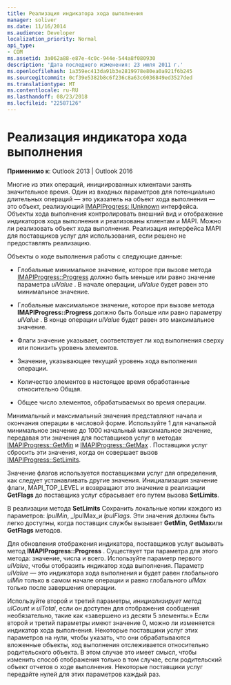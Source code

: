```yaml
---
title: Реализация индикатора хода выполнения
manager: soliver
ms.date: 11/16/2014
ms.audience: Developer
localization_priority: Normal
api_type:
- COM
ms.assetid: 3a062a88-e87e-4c0c-944e-544a8f080930
description: 'Дата последнего изменения: 23 июля 2011 г.'
ms.openlocfilehash: 1a359ec413da91b3e2819978e80ea0a921f6b245
ms.sourcegitcommit: 0cf39e5382b8c6f236c8a63c6036849ed3527ded
ms.translationtype: MT
ms.contentlocale: ru-RU
ms.lasthandoff: 08/23/2018
ms.locfileid: "22587126"
---
```

# <a name="implementing-a-progress-indicator"></a>Реализация индикатора хода выполнения

  
  
**Применимо к**: Outlook 2013 | Outlook 2016 
  
Многие из этих операций, инициированных клиентами занять значительное время. Один из входных параметров для потенциально длительных операций — это указатель на объект хода выполнения — это объект, реализующий [IMAPIProgress: IUnknown](imapiprogressiunknown.md) интерфейса. Объекты хода выполнения контролировать внешний вид и отображение индикаторов хода выполнения и реализованы клиентам и MAPI. Можно ли реализовать объект хода выполнения. Реализация интерфейса MAPI для поставщиков услуг для использования, если решено не предоставлять реализацию. 
  
Объекты о ходе выполнения работы с следующие данные:
  
- Глобальные минимальное значение, которое при вызове метода [IMAPIProgress::Progress](imapiprogress-progress.md) должно быть меньше или равно значение параметра _ulValue_ . В начале операции, _ulValue_ будет равен это минимальное значение. 
    
- Глобальные максимальное значение, которое при вызове метода **IMAPIProgress::Progress** должно быть больше или равно параметру _ulValue_ . В конце операции _ulValue_ будет равен это максимальное значение. 
    
- Флаги значение указывает, соответствует ли ход выполнения сверху или понизить уровень элементов.
    
- Значение, указывающее текущий уровень хода выполнения операции.
    
- Количество элементов в настоящее время обработанные относительно Общая.
    
- Общее число элементов, обрабатываемых во время операции.
    
Минимальный и максимальный значения представляют начала и окончания операции в числовой форме. Используйте 1 для начальной минимальное значение до 1000 начальный максимальное значение, передавая эти значения для поставщиков услуг в методах [IMAPIProgress::GetMin](imapiprogress-getmin.md) и [IMAPIProgress::GetMax](imapiprogress-getmax.md) . Поставщики услуг сбросить эти значения, когда он совершает вызов [IMAPIProgress::SetLimits](imapiprogress-setlimits.md). 
  
Значение флагов используется поставщиками услуг для определения, как следует устанавливать другие значения. Инициализация значение флаги, MAPI_TOP_LEVEL и возвращают это значение в реализации **GetFlags** до поставщика услуг сбрасывает его путем вызова **SetLimits**. 
  
В реализации метода **SetLimits** Сохранить локальные копии каждого из параметров: _lpulMin_, _lpulMax_и _lpulFlags_. Эти значения должны быть легко доступны, когда поставщик службы вызывает **GetMin**, **GetMax**или **GetFlags** методов. 
  
Для обновления отображения индикатора, поставщиков услуг вызывать метод **IMAPIProgress::Progress** . Существует три параметра для этого метода: значение, числа и всего. Используйте параметр первого _ulValue_, чтобы отобразить индикатор хода выполнения. Параметр _ulValue_ — это индикатора хода выполнения и будет равен глобального _ulMin_ только в самом начале операции и равно глобального _ulMax_ только после завершения операции. 
  
Используйте второй и третий параметры, _инициализирует метод ulCount_ и _ulTotal_, если он доступен для отображения сообщения необязательно, такие как «завершено из десяти 5 элементы.» Если второй и третий параметры имеют значение 0, можно ли изменяется индикатор хода выполнения. Некоторые поставщики услуг этих параметров на нули, чтобы указать, что они обрабатываются вложенные объекты, ход выполнения отслеживается относительно родительского объекта. В этом случае это имеет смысл, чтобы изменить способ отображения только в том случае, если родительский объект отчетов о ходе выполнения. Некоторые поставщики услуг передайте нулей для этих параметров каждый раз. 
  

